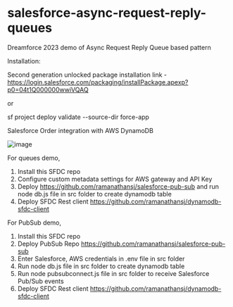 # salesforce-async-request-reply-queues
Dreamforce 2023 demo of Async Request Reply Queue based pattern

Installation:

Second generation unlocked package installation link - https://login.salesforce.com/packaging/installPackage.apexp?p0=04t1Q000000wwiVQAQ

or

sf project deploy validate --source-dir force-app 

Salesforce Order integration with AWS DynamoDB

![image](https://github.com/ramanathansj/salesforce-async-request-reply-queues/assets/881993/38a09a2b-1df2-45a7-8379-73dc62bc34d9)



For queues demo,

1. Install this SFDC repo
2. Configure custom metadata settings for AWS gateway and API Key
3. Deploy https://github.com/ramanathansj/salesforce-pub-sub and run node db.js file in src folder to create dynamodb table
4. Deploy SFDC Rest client https://github.com/ramanathansj/dynamodb-sfdc-client


For PubSub demo,

1. Install this SFDC repo
2. Deploy PubSub Repo https://github.com/ramanathansj/salesforce-pub-sub
3. Enter Salesforce, AWS credentials in .env file in src folder
5. Run node db.js file in src folder to create dynamodb table
6. Run node pubsubconnect.js file in src folder to receive Salesforce Pub/Sub events
7.  Deploy SFDC Rest client https://github.com/ramanathansj/dynamodb-sfdc-client

